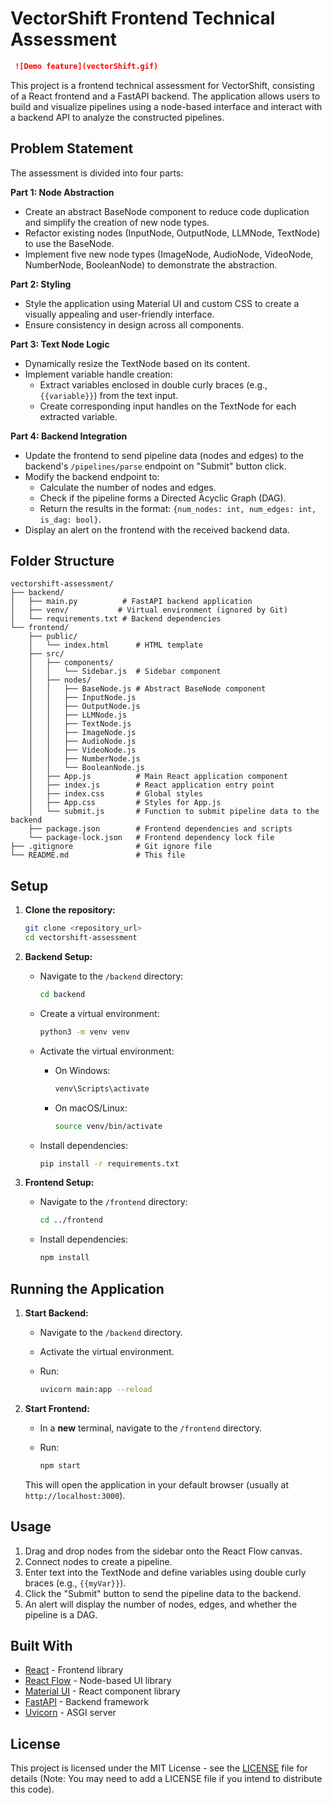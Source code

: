 # VectorShift Frontend Technical Assessment

```markdown
 ![Demo feature](vectorShift.gif)
 ```

This project is a frontend technical assessment for VectorShift, consisting of a React frontend and a FastAPI backend. The application allows users to build and visualize pipelines using a node-based interface and interact with a backend API to analyze the constructed pipelines.

## Problem Statement

The assessment is divided into four parts:

**Part 1: Node Abstraction**

*   Create an abstract BaseNode component to reduce code duplication and simplify the creation of new node types.
*   Refactor existing nodes (InputNode, OutputNode, LLMNode, TextNode) to use the BaseNode.
*   Implement five new node types (ImageNode, AudioNode, VideoNode, NumberNode, BooleanNode) to demonstrate the abstraction.

**Part 2: Styling**

*   Style the application using Material UI and custom CSS to create a visually appealing and user-friendly interface.
*   Ensure consistency in design across all components.

**Part 3: Text Node Logic**

*   Dynamically resize the TextNode based on its content.
*   Implement variable handle creation:
    *   Extract variables enclosed in double curly braces (e.g., `{{variable}}`) from the text input.
    *   Create corresponding input handles on the TextNode for each extracted variable.

**Part 4: Backend Integration**

*   Update the frontend to send pipeline data (nodes and edges) to the backend's `/pipelines/parse` endpoint on "Submit" button click.
*   Modify the backend endpoint to:
    *   Calculate the number of nodes and edges.
    *   Check if the pipeline forms a Directed Acyclic Graph (DAG).
    *   Return the results in the format: `{num_nodes: int, num_edges: int, is_dag: bool}`.
*   Display an alert on the frontend with the received backend data.

## Folder Structure

```text
vectorshift-assessment/
├── backend/
│   ├── main.py          # FastAPI backend application
│   ├── venv/           # Virtual environment (ignored by Git)
│   └── requirements.txt # Backend dependencies
└── frontend/
    ├── public/
    │   └── index.html      # HTML template
    ├── src/
    │   ├── components/
    │   │   └── Sidebar.js  # Sidebar component
    │   ├── nodes/
    │   │   ├── BaseNode.js # Abstract BaseNode component
    │   │   ├── InputNode.js
    │   │   ├── OutputNode.js
    │   │   ├── LLMNode.js
    │   │   ├── TextNode.js
    │   │   ├── ImageNode.js
    │   │   ├── AudioNode.js
    │   │   ├── VideoNode.js
    │   │   ├── NumberNode.js
    │   │   └── BooleanNode.js
    │   ├── App.js          # Main React application component
    │   ├── index.js        # React application entry point
    │   ├── index.css       # Global styles
    │   ├── App.css         # Styles for App.js
    │   └── submit.js       # Function to submit pipeline data to the backend
    ├── package.json        # Frontend dependencies and scripts
    └── package-lock.json   # Frontend dependency lock file
├── .gitignore              # Git ignore file
└── README.md               # This file
```

## Setup

1. **Clone the repository:**

    ```bash
    git clone <repository_url>
    cd vectorshift-assessment
    ```

2. **Backend Setup:**

    *   Navigate to the `/backend` directory:

        ```bash
        cd backend
        ```

    *   Create a virtual environment:

        ```bash
        python3 -m venv venv
        ```

    *   Activate the virtual environment:

        *   On Windows:

            ```bash
            venv\Scripts\activate
            ```

        *   On macOS/Linux:

            ```bash
            source venv/bin/activate
            ```

    *   Install dependencies:

        ```bash
        pip install -r requirements.txt
        ```

3. **Frontend Setup:**

    *   Navigate to the `/frontend` directory:

        ```bash
        cd ../frontend
        ```

    *   Install dependencies:

        ```bash
        npm install
        ```

## Running the Application

1. **Start Backend:**

    *   Navigate to the `/backend` directory.
    *   Activate the virtual environment.
    *   Run:

        ```bash
        uvicorn main:app --reload
        ```

2. **Start Frontend:**

    *   In a **new** terminal, navigate to the `/frontend` directory.
    *   Run:

        ```bash
        npm start
        ```

    This will open the application in your default browser (usually at `http://localhost:3000`).

## Usage

1. Drag and drop nodes from the sidebar onto the React Flow canvas.
2. Connect nodes to create a pipeline.
3. Enter text into the TextNode and define variables using double curly braces (e.g., `{{myVar}}`).
4. Click the "Submit" button to send the pipeline data to the backend.
5. An alert will display the number of nodes, edges, and whether the pipeline is a DAG.

## Built With

*   [React](https://reactjs.org/) - Frontend library
*   [React Flow](https://reactflow.dev/) - Node-based UI library
*   [Material UI](https://mui.com/) - React component library
*   [FastAPI](https://fastapi.tiangolo.com/) - Backend framework
*   [Uvicorn](https://www.uvicorn.org/) - ASGI server

## License

This project is licensed under the MIT License - see the [LICENSE](LICENSE) file for details (Note: You may need to add a LICENSE file if you intend to distribute this code).
